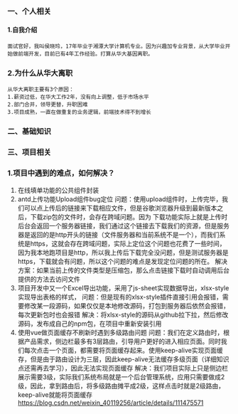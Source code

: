 ### 一、个人相关
#### 1.自我介绍
	面试官好，我叫侯晓玲，17年毕业于湘潭大学计算机专业。因为兴趣加专业背景，从大学毕业开始做前端开发，目前已有4年工作经验。打算从华大基因离职。

### 2.为什么从华大离职
	从华大离职主要有3个原因：
	1.薪资过低，在华大工作2年，没有向上调整，低于市场水平
	2.部门合并，领导更替，升职困难
	3.项目成熟，一直在做重复的业务逻辑，前端技术得不到增长

### 二、基础知识

### 三、项目相关
### 1.项目中遇到的难点，如何解决？
1. 在线填单功能的公共组件封装
2. antd上传功能Upload组件bug定位
		问题：使用upload组件时，上传完毕，我们可以点上传后的链接来下载相应文件，但是谷歌浏览器升级到最新版本之后，下载zip包的文件时，会存在跨域问题。因为
		下载功能实际上就是上传时后台会返回一个服务器链接，我们通过这个链接去下载我们的资源，但是服务器是返回的是http开头的链接（文件服务器和当前系统不是一个），而我们系统是https，这就会存在跨域问题，实际上定位这个问题也花费了一些时间，因为我本地跑项目是http，所以我上传后下载完全没问题，但是测试服务器是https，下载就会有问题，所以这个问题的难点是发现定位问题的所在。
		解决方案：如果当前上传的文件类型是压缩包，那么点击链接下载时自动调用后台提供的方法去访问文件
3. 项目开发中又一个Excel导出功能，采用了js-sheet实现数据导出，xlsx-style实现导出表格的样式，
	问题：但是现有的xlsx-style插件直接引用会报错，需要修改某一段源码，如果仅仅是本地修改源码，打包到服务器后依然会报错，每次更新包时也会报错
	解决：将xlsx-style的源码从github拉下拉，然后修改源码，发布成自己的npm包，在项目中重新安装引用
4. 使用vue做页面缓存不刷新时遇到多级路由问题
	问题：我们在定义路由时，根据产品需求，侧边栏最多有3层路由，引导用户更好的进入相应页面。同时我们每次点击一个页面，都需要将页面缓存起来。使用keep-alive实现页面缓存，但是由于路由设计为三层，因此keep-alive无法缓存多级页面（详细知识点还需再去学习），因此无法实现页面缓存
	解决：我们项目实际上只是侧边栏展示需要3级，实际我们系统布局就是一个后台管理系统，应用只需要做成2级，因此，拿到路由后，将多级路由摊平成2级，这样点击时就是2级路由，keep-alive就能将页面缓存
	https://blog.csdn.net/weixin_40119256/article/details/111475571
	
